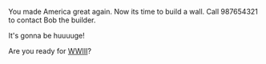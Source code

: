 You made America great again. Now its time to build a wall. Call 987654321 to contact Bob the builder.

It's gonna be huuuuge!

Are you ready for [WWIII](WWIII/WWIII.md)?